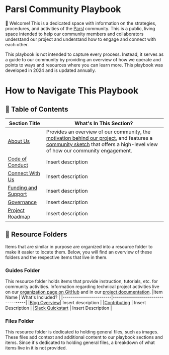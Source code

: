 # Parsl Community Playbook

👋 Welcome! This is a dedicated space with information on the strategies, procedures, and activities of the [Parsl](https://github.com/Parsl/parsl) community. This is a public, living space intended to help our community members and collaborators understand our project and understand how to engage and connect with each other.

This playbook is not intended to capture every process. Instead, it serves as a guide to our community by providing an overview of how we operate and points to ways and resources where you can learn more. This playbook was developed in 2024 and is updated annually.

# How to Navigate This Playbook 
## 🔖 Table of Contents
|Section Title            |What's In This Section?       |
|-------------------------|------------------------------|
|[About Us](https://github.com/sophie-bui/parsl-community-playbook/blob/main/About-Us.md#-about-our-community)     |Provides an overview of our community, the [motivation behind our project](https://github.com/sophie-bui/parsl-community-playbook/blob/main/About-Us.md#-motivation-behind-parsl-the-modern-research-computing-landscape), and features a [community sketch](https://github.com/sophie-bui/parsl-community-playbook/blob/main/About-Us.md#community-sketch) that offers a high-level view of how our community engagement.|
|[Code of Conduct](Code-Of-Conduct.md)| Insert description |
|[Connect With Us](Connect-With-Us.md)| Insert description |
|[Funding and Support](Funding-And-Support.md)| Insert description|
|[Governance](Governance.md)| Insert description |
|[Project Roadmap](Project-Roadmap.rst)| Insert description |

## 📁 Resource Folders
Items that are similar in purpose are organized into a resource folder to make it easier to locate them. Below, you will find an overview of these folders and the respective items that live in them.

### Guides Folder
This resource folder holds items that provide instruction, tutorials, etc. for community activities. Information regarding technical project activities live on our [organization page on GitHub](https://github.com/Parsl/parsl) and in our [project documentation](https://parsl.readthedocs.io/en/stable/).
|Item Name               | What's Included?                  |
|------------------------|-----------------------------------|
|[Blog Overview](Blog-Overview.md)| Insert description       |
|[Contributing](Contributing.rst) | Insert Description       |
|[Slack Quickstart](Slack-Quickstart.md) | Insert Description       |

### Files Folder
This resource folder is dedicated to holding general files, such as images. These files add context and additional content to our playbook sections and items. Since it's dedicated to holding general files, a breakdown of what items live in it is not provided.
